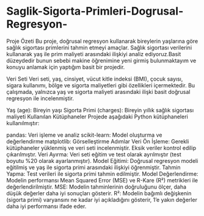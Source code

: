 # Saglik-Sigorta-Primleri-Dogrusal-Regresyon-
Proje Özeti
Bu proje, doğrusal regresyon kullanarak bireylerin yaşlarına göre sağlık sigortası primlerini tahmin etmeyi amaçlar. Sağlık sigortası verilerini kullanarak yaş ile prim maliyeti arasındaki ilişkiyi analiz ediyoruz.Basit düzeydedir bunun sebebi makine öğrenimine yeni girmiş bulunmaktayım ve konuyu anlamak için yaptığım basit bir projedir.

Veri Seti
Veri seti, yaş, cinsiyet, vücut kitle indeksi (BMI), çocuk sayısı, sigara kullanımı, bölge ve sigorta maliyetleri gibi özellikleri içermektedir. Bu çalışmada, yalnızca yaş ve sigorta maliyeti arasındaki ilişki basit doğrusal regresyon ile incelenmiştir.

Yaş (age): Bireyin yaşı
Sigorta Primi (charges): Bireyin yıllık sağlık sigortası maliyeti
Kullanılan Kütüphaneler
Projede aşağıdaki Python kütüphaneleri kullanılmıştır:

pandas: Veri işleme ve analiz
scikit-learn: Model oluşturma ve değerlendirme
matplotlib: Görselleştirme
Adımlar
Veri Ön İşleme: Gerekli kütüphaneler yüklenmiş ve veri seti incelenmiştir. Eksik veriler kontrol edilip çıkarılmıştır.
Veri Ayırma: Veri seti eğitim ve test olarak ayrılmıştır (test boyutu %20 olarak ayarlanmıştır).
Model Eğitimi: Doğrusal regresyon modeli eğitilmiş ve yaş ile sigorta primi arasındaki ilişkiyi öğrenmiştir.
Tahmin Yapma: Test verileri ile sigorta primi tahmin edilmiştir.
Model Değerlendirme: Modelin performansı Mean Squared Error (MSE) ve R-Kare (R²) metrikleri ile değerlendirilmiştir.
MSE: Modelin tahminlerinin doğruluğunu ölçer, daha düşük değerler daha iyi sonuçları gösterir.
R²: Modelin bağımlı değişkenin (sigorta primi) varyansını ne kadar iyi açıkladığını gösterir, 1’e yakın değerler daha iyi performansı ifade eder.
